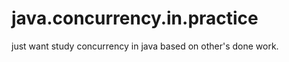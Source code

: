 java.concurrency.in.practice
============================
just want study concurrency in java based on other's done work.
